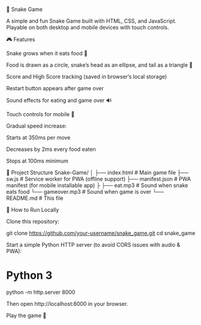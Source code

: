 🐍 Snake Game

A simple and fun Snake Game built with HTML, CSS, and JavaScript.
Playable on both desktop and mobile devices with touch controls.

🎮 Features

Snake grows when it eats food 🍎

Food is drawn as a circle, snake’s head as an ellipse, and tail as a triangle 🎨

Score and High Score tracking (saved in browser’s local storage)

Restart button appears after game over

Sound effects for eating and game over 🔊

Touch controls for mobile 📱

Gradual speed increase:

Starts at 350ms per move

Decreases by 2ms every food eaten

Stops at 100ms minimum

📂 Project Structure
Snake-Game/
│
├── index.html       # Main game file
├── sw.js            # Service worker for PWA (offline support)
├── manifest.json    # PWA manifest (for mobile installable app)
├
├── eat.mp3      # Sound when snake eats food
└── gameover.mp3 # Sound when game is over
└── README.md        # This file

🚀 How to Run Locally

Clone this repository:

git clone https://github.com/your-username/snake_game.git
cd snake_game


Start a simple Python HTTP server (to avoid CORS issues with audio & PWA):

# Python 3
python -m http.server 8000


Then open http://localhost:8000
 in your browser.

Play the game 🎉
